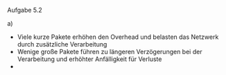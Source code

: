 Aufgabe 5.2

a)
- Viele kurze Pakete erhöhen den Overhead und belasten das Netzwerk durch zusätzliche Verarbeitung
- Wenige große Pakete führen zu längeren Verzögerungen bei der Verarbeitung und erhöhter Anfälligkeit für Verluste
- 